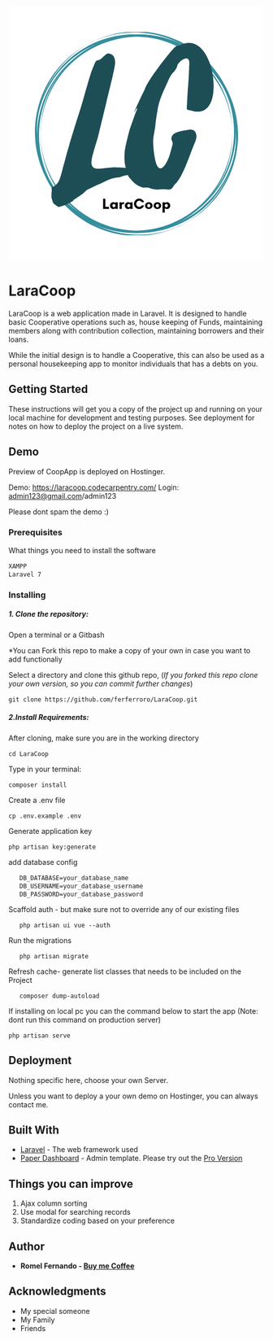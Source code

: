 <p align="center">
  <img src="https://github.com/ferferroro/LaraCoop/blob/master/public/paper/img/LaraCoop.png?raw=true" alt="LaraCoop's Image"/>
</p>

# LaraCoop

LaraCoop is a web application made in Laravel. It is designed to handle basic Cooperative operations such as, house keeping of Funds, maintaining members along with contribution collection, maintaining borrowers and their loans.

While the initial design is to handle a Cooperative, this can also be used as a personal housekeeping app to monitor individuals that has a debts on you.

## Getting Started

These instructions will get you a copy of the project up and running on your local machine for development and testing purposes. See deployment for notes on how to deploy the project on a live system.

## Demo

Preview of CoopApp is deployed on Hostinger.

Demo: https://laracoop.codecarpentry.com/ Login: admin123@gmail.com/admin123

Please dont spam the demo :)

### Prerequisites

What things you need to install the software

```
XAMPP
Laravel 7
```

### Installing

##### 1. Clone the repository:

Open a terminal or a Gitbash

*You can Fork this repo to make a copy of your own in case you want to add functionaliy

Select a directory and clone this github repo, (*If you forked this repo clone your own version, so you can commit further changes*)

```
git clone https://github.com/ferferroro/LaraCoop.git
```


##### 2.Install Requirements:

After cloning, make sure you are in the working directory

```
cd LaraCoop
```

Type in your terminal:

```
composer install
```

Create a .env file
```
cp .env.example .env
```

Generate application key
```
php artisan key:generate
```

add database config
```
   DB_DATABASE=your_database_name 
   DB_USERNAME=your_database_username
   DB_PASSWORD=your_database_password  
```

Scaffold auth - but make sure not to override any of our existing files 
```
   php artisan ui vue --auth 
```

Run the migrations 
```
   php artisan migrate
```

Refresh cache- generate list classes that needs to be included on the Project
```
   composer dump-autoload
```

If installing on local pc you can the command below to start the app (Note: dont run this command on production server)
```
php artisan serve
```

## Deployment

Nothing specific here, choose your own Server.

Unless you want to deploy a your own demo on Hostinger, you can always contact me.

## Built With

* [Laravel](https://laravel.com/docs/7.x) - The web framework used
* [Paper Dashboard](https://www.creative-tim.com/live/paper-dashboard-laravel) - Admin template. Please try out the [Pro Version](https://secure.2checkout.com/order/product.php?PRODS=4693413&QTY=1&AFFILIATE=147229)

## Things you can improve

1. Ajax column sorting
2. Use modal for searching records
3. Standardize coding based on your preference

## Author

* **Romel Fernando - [Buy me Coffee](https://paypal.me/ferferroro)**

## Acknowledgments

* My special someone
* My Family
* Friends
